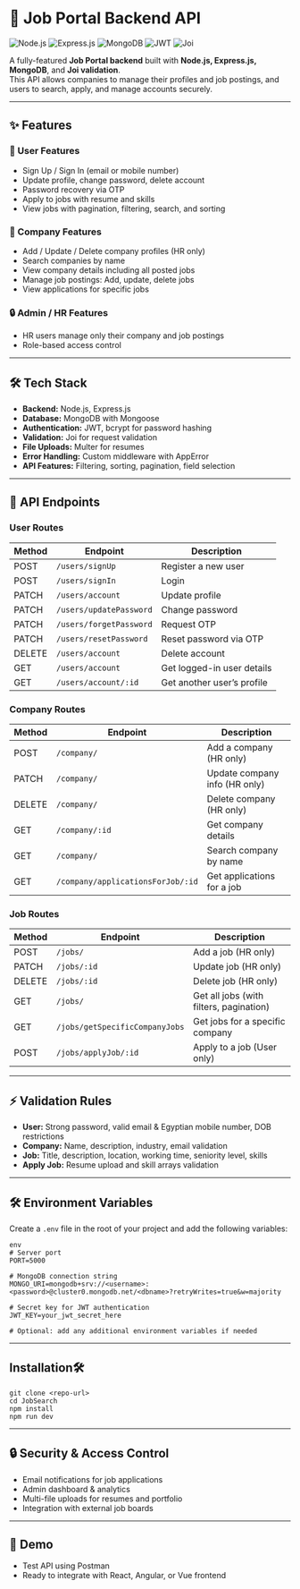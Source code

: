 # 🚀 Job Portal Backend API

![Node.js](https://img.shields.io/badge/Node.js-339933?style=for-the-badge&logo=node.js&logoColor=white)
![Express.js](https://img.shields.io/badge/Express.js-000000?style=for-the-badge&logo=express&logoColor=white)
![MongoDB](https://img.shields.io/badge/MongoDB-47A248?style=for-the-badge&logo=mongodb&logoColor=white)
![JWT](https://img.shields.io/badge/JWT-black?style=for-the-badge)
![Joi](https://img.shields.io/badge/Joi-validation-orange?style=for-the-badge)

A fully-featured **Job Portal backend** built with **Node.js, Express.js, MongoDB**, and **Joi validation**.  
This API allows companies to manage their profiles and job postings, and users to search, apply, and manage accounts securely.

---

## ✨ Features

### 👤 User Features
- Sign Up / Sign In (email or mobile number)
- Update profile, change password, delete account
- Password recovery via OTP
- Apply to jobs with resume and skills
- View jobs with pagination, filtering, search, and sorting

### 🏢 Company Features
- Add / Update / Delete company profiles (HR only)
- Search companies by name
- View company details including all posted jobs
- Manage job postings: Add, update, delete jobs
- View applications for specific jobs

### 🔒 Admin / HR Features
- HR users manage only their company and job postings
- Role-based access control

---

## 🛠 Tech Stack

- **Backend:** Node.js, Express.js  
- **Database:** MongoDB with Mongoose  
- **Authentication:** JWT, bcrypt for password hashing  
- **Validation:** Joi for request validation  
- **File Uploads:** Multer for resumes  
- **Error Handling:** Custom middleware with AppError  
- **API Features:** Filtering, sorting, pagination, field selection

---

## 🔗 API Endpoints

### User Routes
| Method | Endpoint | Description |
|--------|----------|-------------|
| POST | `/users/signUp` | Register a new user |
| POST | `/users/signIn` | Login |
| PATCH | `/users/account` | Update profile |
| PATCH | `/users/updatePassword` | Change password |
| PATCH | `/users/forgetPassword` | Request OTP |
| PATCH | `/users/resetPassword` | Reset password via OTP |
| DELETE | `/users/account` | Delete account |
| GET | `/users/account` | Get logged-in user details |
| GET | `/users/account/:id` | Get another user’s profile |

### Company Routes
| Method | Endpoint | Description |
|--------|----------|-------------|
| POST | `/company/` | Add a company (HR only) |
| PATCH | `/company/` | Update company info (HR only) |
| DELETE | `/company/` | Delete company (HR only) |
| GET | `/company/:id` | Get company details |
| GET | `/company/` | Search company by name |
| GET | `/company/applicationsForJob/:id` | Get applications for a job |

### Job Routes
| Method | Endpoint | Description |
|--------|----------|-------------|
| POST | `/jobs/` | Add a job (HR only) |
| PATCH | `/jobs/:id` | Update job (HR only) |
| DELETE | `/jobs/:id` | Delete job (HR only) |
| GET | `/jobs/` | Get all jobs (with filters, pagination) |
| GET | `/jobs/getSpecificCompanyJobs` | Get jobs for a specific company |
| POST | `/jobs/applyJob/:id` | Apply to a job (User only) |

---

## ⚡ Validation Rules

- **User:** Strong password, valid email & Egyptian mobile number, DOB restrictions  
- **Company:** Name, description, industry, email validation  
- **Job:** Title, description, location, working time, seniority level, skills  
- **Apply Job:** Resume upload and skill arrays validation  

---

## 🛠 Environment Variables

Create a `.env` file in the root of your project and add the following variables:


```
env
# Server port
PORT=5000

# MongoDB connection string
MONGO_URI=mongodb+srv://<username>:<password>@cluster0.mongodb.net/<dbname>?retryWrites=true&w=majority

# Secret key for JWT authentication
JWT_KEY=your_jwt_secret_here

# Optional: add any additional environment variables if needed
```
---

## Installation🛠
```
git clone <repo-url>
cd JobSearch
npm install
npm run dev
```

---

## 🔒 Security & Access Control

- Email notifications for job applications
- Admin dashboard & analytics
- Multi-file uploads for resumes and portfolio
- Integration with external job boards

---

## 🎯 Demo
- Test API using Postman
- Ready to integrate with React, Angular, or Vue frontend

